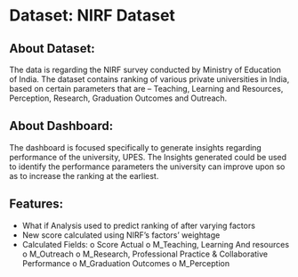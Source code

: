 # Dataset: NIRF Dataset
## About Dataset:
The data is regarding the NIRF survey conducted by Ministry of Education of India. The dataset contains ranking of various private universities in India, based on certain parameters that are – Teaching, Learning and Resources, Perception, Research, Graduation Outcomes and Outreach. 
## About Dashboard:
The dashboard is focused specifically to generate insights regarding performance of the university, UPES. The Insights generated could be used to identify the performance parameters the university can improve upon so as to increase the ranking at the earliest.
## Features:
-	What if Analysis used to predict ranking of after varying factors
-	New score calculated using NIRF’s factors’ weightage
-	Calculated Fields:
o	Score Actual
o	M_Teaching, Learning And resources
o	M_Outreach
o	M_Research, Professional Practice & Collaborative Performance 
o	M_Graduation Outcomes 
o	M_Perception
 
